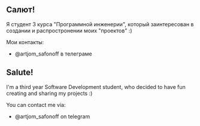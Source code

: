 ## Салют! 

Я студент 3 курса "Программной инженерии", который заинтересован в создании и распростронении моих "проектов" :)

Мои контакты:
- @artjom_safonoff в телеграме

## Salute! 

I'm a third year Software Development student, who decided to have fun creating and sharing my projects :)

You can contact me via:
- @artjom_safonoff on telegram
##

